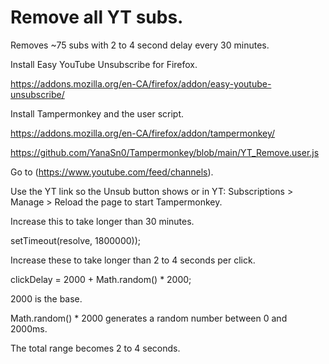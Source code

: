 #  Remove all YT subs.

Removes ~75 subs with 2 to 4 second delay every 30 minutes.

Install Easy YouTube Unsubscribe for Firefox.

https://addons.mozilla.org/en-CA/firefox/addon/easy-youtube-unsubscribe/

Install Tampermonkey and the user script.

https://addons.mozilla.org/en-CA/firefox/addon/tampermonkey/

https://github.com/YanaSn0/Tampermonkey/blob/main/YT_Remove.user.js

Go to (https://www.youtube.com/feed/channels).

Use the YT link so the Unsub button shows or in YT: Subscriptions > Manage > Reload the page to start Tampermonkey.

Increase this to take longer than 30 minutes.

setTimeout(resolve, 1800000)); 

Increase these to take longer than 2 to 4 seconds per click.

clickDelay = 2000 + Math.random() * 2000;

2000 is the base. 

Math.random() * 2000 generates a random number between 0 and 2000ms.

The total range becomes 2 to 4 seconds.
